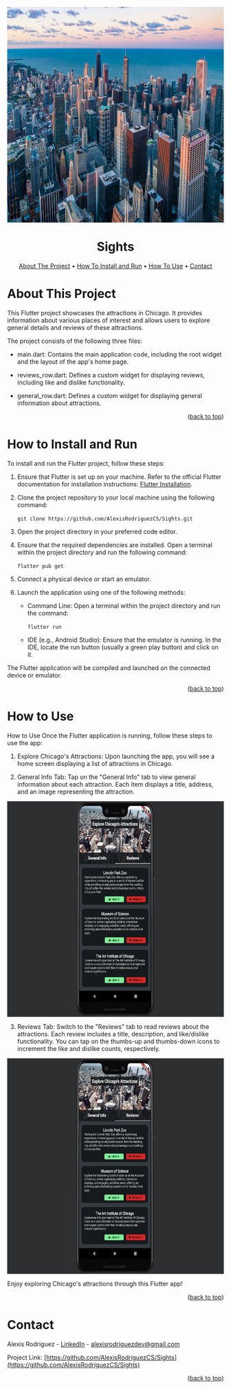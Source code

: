 <a name="readme-top"></a>

<p align="center">
  <img src="https://raw.githubusercontent.com/AlexisRodriguezCS/Sights/master/assets/images/chicago.jpg" alt="Grid" style="display:block;margin:auto;" height="500">
</p>
<h1 align="center">Sights</h1>

<!-- TABLE OF CONTENTS -->
<p align="center">
  <a href="#about">About The Project</a> •
  <a href="#install">How To Install and Run</a> •
  <a href="#use">How To Use</a> •
  <a href="#contact">Contact</a>
</p>

<!-- ABOUT -->

<a name="about"></a>

# About This Project

This Flutter project showcases the attractions in Chicago. It provides information about various places of interest and allows users to explore general details and reviews of these attractions.

The project consists of the following three files:

- main.dart: Contains the main application code, including the root widget and the layout of the app's home page.
- reviews_row.dart: Defines a custom widget for displaying reviews, including like and dislike functionality.

- general_row.dart: Defines a custom widget for displaying general information about attractions.

<p align="right">(<a href="#readme-top">back to top</a>)</p>

<a name="install"></a>

<!-- HOW TO INSTALL AND RUN -->

# How to Install and Run

To install and run the Flutter project, follow these steps:

1. Ensure that Flutter is set up on your machine. Refer to the official Flutter documentation for installation instructions: [Flutter Installation](https://docs.flutter.dev/get-started/install).
2. Clone the project repository to your local machine using the following command:

   `git clone https://github.com/AlexisRodriguezCS/Sights.git`

3. Open the project directory in your preferred code editor.
4. Ensure that the required dependencies are installed. Open a terminal within the project directory and run the following command:

   `flutter pub get`

5. Connect a physical device or start an emulator.
6. Launch the application using one of the following methods:

   - Command Line: Open a terminal within the project directory and run the command:

     `flutter run`

   - IDE (e.g., Android Studio): Ensure that the emulator is running. In the IDE, locate the run button (usually a green play button) and click on it.

The Flutter application will be compiled and launched on the connected device or emulator.

   <p align="right">(<a href="#readme-top">back to top</a>)</p>

<a name="use"></a>

<!-- HOW TO USE -->

# How to Use

How to Use
Once the Flutter application is running, follow these steps to use the app:

1. Explore Chicago's Attractions: Upon launching the app, you will see a home screen displaying a list of attractions in Chicago.

2. General Info Tab: Tap on the "General Info" tab to view general information about each attraction. Each item displays a title, address, and an image representing the attraction.

<p align="center">
  <img src="https://raw.githubusercontent.com/AlexisRodriguezCS/Sights/master/assets/images/general.PNG" alt="Grid" style="display:block;margin:auto;" height="500">
</p>

3. Reviews Tab: Switch to the "Reviews" tab to read reviews about the attractions. Each review includes a title, description, and like/dislike functionality. You can tap on the thumbs-up and thumbs-down icons to increment the like and dislike counts, respectively.

<p align="center">
  <img src="https://raw.githubusercontent.com/AlexisRodriguezCS/Sights/master/assets/images/reviews.PNG" alt="Grid" style="display:block;margin:auto;" height="500">
</p>

Enjoy exploring Chicago's attractions through this Flutter app!

<p align="right">(<a href="#readme-top">back to top</a>)</p>

<!-- CONTACT -->

<a name="contact"></a>

# Contact

Alexis Rodriguez - [LinkedIn](https://www.linkedin.com/in/alexisrodriguezcs/) - alexisrodriguezdev@gmail.com

Project Link: [https://github.com/AlexisRodriguezCS/Sights](https://github.com/AlexisRodriguezCS/Sights)

<p align="right">(<a href="#readme-top">back to top</a>)</p>
